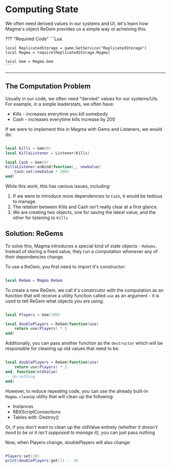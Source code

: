 # **Computing State**
We often need derived values in our systems and UI, let's learn how Magma's object ReGem provides us a simple way ot acheiving this.

??? "Required Code"
    ```Lua

    local ReplicatedStorage = game:GetService("ReplicatedStorage")
    local Magma = require(ReplicatedStorage.Magma)

    local Gem = Magma.Gem
    ```
___

## **The Computation Problem**

Usually in our code, we often need "dervied" values for our systems/UIs. For example, in a simple leaderstats, we often have:

* Kills - increases everytime you kill somebody
* Cash - increases everytime kills increase by 200

If we were to implement this in Magma with Gems and Listeners, we would do:

```Lua

local Kills = Gem(0)
local KillsListener = Listener(Kills)

local Cash = Gem(0)
KillsListener:onBind(function(_, newValue)
    Cash:set(newValue * 200)
end)
```

While this *work*, this has various issues, including:

1. If we were to introduce more dependencies to `Cash`, it would be tedious to manage.
2. The relation between Kills and Cash isn't really clear at a first glance.
3. We are creating two objects, one for saving the latest value, and the other for listening to `Kills`

## **Solution: ReGems**
To solve this, Magma introduces a special kind of state objects - `ReGems`. Instead of storing a fixed value, they run a computation whenever any of their dependencies change.

To use a ReGem, you first need to import it's constructor:
```Lua

local ReGem = Magma.ReGem
```

To create a new ReGem, we call it's constrcutor with the computation as an function that will receive a utility function called `use` as an argument - it is used to tell ReGem what objects you are using.



```Lua

local Players = Gem(100)

local doublePlayers = ReGem(function(use)
    return use(Players) * 2
end)
```

Additionally, you can pass another function as the `destructor` which will be responsible for cleaning up old values that need to be.

```Lua

local doublePlayers = ReGem(function(use)
    return use(Players) * 2
end, function(oldValue)
-- do nothing
end)
```

However, to reduce repeating code, you can use the already built-in `Magma.cleanUp` utility that will clean up the following:

* Instances
* RBXScriptConnections
* Tables with :Destroy()

Or, if you don't want to clean up the oldValue entirely *(whether it doesn't need to be or it isn't supposed to manage it)*, you can just pass nothing


Now, when Players change, doublePlayers will also change:

```Lua

Players:set(20)
print(doublePlayers:get()) -- 40
```
